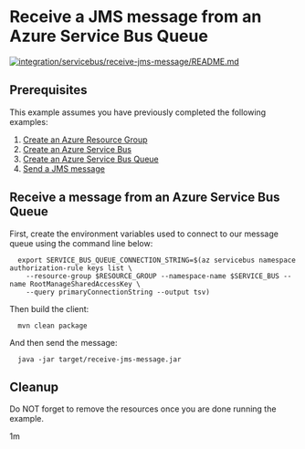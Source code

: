 
# Receive a JMS message from an Azure Service Bus Queue

[![integration/servicebus/receive-jms-message/README.md](https://github.com/Azure-Samples/java-on-azure-examples/actions/workflows/integration_servicebus_receive-jms-message_README_md.yml/badge.svg)](https://github.com/Azure-Samples/java-on-azure-examples/actions/workflows/integration_servicebus_receive-jms-message_README_md.yml)

## Prerequisites

This example assumes you have previously completed the following examples:

1. [Create an Azure Resource Group](../../../general/group/create/README.md)
1. [Create an Azure Service Bus](../create/README.md)
1. [Create an Azure Service Bus Queue](../create-queue/README.md)
1. [Send a JMS message](../send-jms-message/README.md)

## Receive a message from an Azure Service Bus Queue

<!-- workflow.cron(0 3 * * 1) -->
<!-- workflow.include(../send-jms-message/README.md) -->

First, create the environment variables used to connect to our message queue
using the command line below:


```shell
  export SERVICE_BUS_QUEUE_CONNECTION_STRING=$(az servicebus namespace authorization-rule keys list \
    --resource-group $RESOURCE_GROUP --namespace-name $SERVICE_BUS --name RootManageSharedAccessKey \
    --query primaryConnectionString --output tsv)
```

<!-- workflow.run()

cd integration/servicebus/receive-jms-message

  -->

Then build the client:

```shell
  mvn clean package
```

And then send the message:

```shell
  java -jar target/receive-jms-message.jar
```

<!-- workflow.run()

cd ../../..

  -->

<!-- workflow.directOnly() 

export RESULT=$(az servicebus queue show --resource-group $RESOURCE_GROUP --namespace $SERVICE_BUS --name $SERVICE_BUS_QUEUE --query countDetails.activeMessageCount --output tsv)
az group delete --name $RESOURCE_GROUP --yes || true
if [[ "$RESULT" != "0" ]]; then
  exit 1
fi

  -->

## Cleanup

Do NOT forget to remove the resources once you are done running the example.

1m
